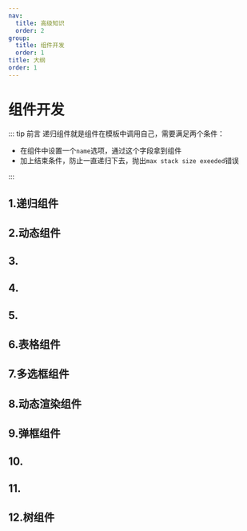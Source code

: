 ```yaml
---
nav:
  title: 高级知识
  order: 2
group:
  title: 组件开发
  order: 1
title: 大纲
order: 1
---
```


# 组件开发

::: tip 前言
递归组件就是组件在模板中调用自己，需要满足两个条件：

- 在组件中设置一个`name`选项，通过这个字段拿到组件
- 加上结束条件，防止一直递归下去，抛出`max stack size exeeded`错误

:::

## 1.递归组件

## 2.动态组件

## 3.

## 4.

## 5.

## 6.表格组件

## 7.多选框组件

## 8.动态渲染组件

## 9.弹框组件

## 10.

## 11.

## 12.树组件
